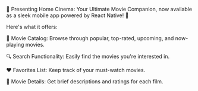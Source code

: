 🎥 Presenting Home Cinema: Your Ultimate Movie Companion, now available as a sleek mobile app powered by React Native! 🍿

Here's what it offers:


🌟 Movie Catalog: Browse through popular, top-rated, upcoming, and now-playing movies.

🔍 Search Functionality: Easily find the movies you're interested in.

❤️ Favorites List: Keep track of your must-watch movies.

🎥 Movie Details: Get brief descriptions and ratings for each film.

